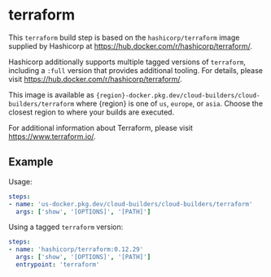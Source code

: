 # terraform

This `terraform` build step is based on the `hashicorp/terraform` image supplied
by Hashicorp at https://hub.docker.com/r/hashicorp/terraform/.

Hashicorp additionally supports multiple tagged versions of `terraform`,
including a `:full` version that provides additional tooling. For details,
please visit https://hub.docker.com/r/hashicorp/terraform/.

This image is available as
`{region}-docker.pkg.dev/cloud-builders/cloud-builders/terraform` where {region}
is one of `us`, `europe`, or `asia`. Choose the closest region to where your
builds are executed.

For additional information about Terraform, please visit
https://www.terraform.io/.

## Example

Usage:

```yaml
steps:
- name: 'us-docker.pkg.dev/cloud-builders/cloud-builders/terraform'
  args: ['show', '[OPTIONS]', '[PATH]']
```

Using a tagged `terraform` version:
```yaml
steps:
- name: 'hashicorp/terraform:0.12.29'
  args: ['show', '[OPTIONS]', '[PATH]']
  entrypoint: 'terraform'
```
